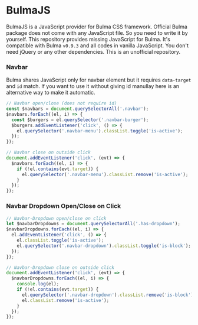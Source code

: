 # BulmaJS
BulmaJS is a JavaScript provider for Bulma CSS framework. Official Bulma package does not come with any JavaScript file. So you need to write it by yourself. This repository provides missing JavaScript for Bulma. It's compatible with Bulma `v0.9.3` and all codes in vanilla JavaScript. You don't need jQuery or any other dependencies. This is an unofficial repository.


### Navbar 
Bulma shares JavaScript only for navbar element but it requires `data-target` and `id` match. If you want to use it without giving id manullay here is an alternative way to make it automatic.


```js
// Navbar open/close (does not require id)
const $navbars = document.querySelectorAll('.navbar');
$navbars.forEach((el, i) => {
  const $burgers = el.querySelector('.navbar-burger');
  $burgers.addEventListener('click', () => {
    el.querySelector('.navbar-menu').classList.toggle('is-active');
  });
});

// Navbar close on outside click
document.addEventListener('click', (evt) => {
  $navbars.forEach((el, i) => {
    if (!el.contains(evt.target)) {
      el.querySelector('.navbar-menu').classList.remove('is-active');
    }
  });
});
```

### Navbar Dropdown Open/Close on Click
```js
// Navbar-Dropdown open/close on click
let $navbarDropdowns = document.querySelectorAll('.has-dropdown');
$navbarDropdowns.forEach((el, i) => {
  el.addEventListener('click', () => {
    el.classList.toggle('is-active');
    el.querySelector('.navbar-dropdown').classList.toggle('is-block');
  });
});

// Navbar-Dropdown close on outside click
document.addEventListener('click', (evt) => {
  $navbarDropdowns.forEach((el, i) => {
    console.log(el);
    if (!el.contains(evt.target)) {
      el.querySelector('.navbar-dropdown').classList.remove('is-block');
      el.classList.remove('is-active');
    }
  });
});
```

